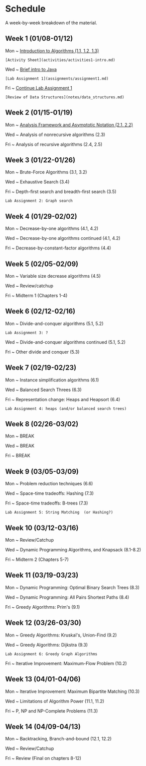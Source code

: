 # Schedule

A week-by-week breakdown of the material.

## Week  1 (01/08-01/12)

Mon
  ~ [Introduction to Algorithms (1.1, 1.2, 1.3)](notes/intro.md)

    [Activity Sheet](activities/activities1-intro.md)

Wed
  ~ [Brief intro to Java](notes/java_intro.md)

    [Lab Assignment 1](assignments/assignment1.md)

Fri
  ~ [Continue Lab Assignment 1](assignments/assignment1.md)

    [Review of Data Structures](notes/data_structures.md)

## Week  2 (01/15-01/19)

Mon
  ~ [Analysis Framework and Asymptotic Notation (2.1, 2.2)](notes/analysis_framework.md)

Wed
  ~ Analysis of nonrecursive algorithms (2.3)

Fri
  ~ Analysis of recursive algorithms (2.4, 2.5)

## Week  3 (01/22-01/26)

Mon
  ~ Brute-Force Algorithms (3.1, 3.2)

Wed
  ~ Exhaustive Search (3.4)

Fri
  ~ Depth-first search and breadth-first search (3.5)

    Lab Assignment 2: Graph search

## Week  4 (01/29-02/02)

Mon
  ~ Decrease-by-one algorithms (4.1, 4.2)

Wed
  ~ Decrease-by-one algorithms continued (4.1, 4.2)

Fri
  ~ Decrease-by-constant-factor algorithms (4.4)

## Week  5 (02/05-02/09)

Mon
  ~ Variable size decrease algorithms (4.5)

Wed
  ~ Review/catchup

Fri
  ~ Midterm 1 (Chapters 1-4)

## Week  6 (02/12-02/16)

Mon
  ~ Divide-and-conquer algorithms (5.1, 5.2)

    Lab Assignment 3: ?

Wed
  ~ Divide-and-conquer algorithms continued (5.1, 5.2)

Fri
  ~ Other divide and conquer (5.3)

## Week  7 (02/19-02/23)

Mon
  ~ Instance simplification algorithms (6.1)

Wed
  ~ Balanced Search Threes (6.3)

Fri
  ~ Representation change: Heaps and Heapsort (6.4)

    Lab Assignment 4: heaps (and/or balanced search trees)

## Week  8 (02/26-03/02)

Mon
  ~ BREAK

Wed
  ~ BREAK

Fri
  ~ BREAK

## Week  9 (03/05-03/09)

Mon
  ~ Problem reduction techniques (6.6)

Wed
  ~ Space-time tradeoffs: Hashing (7.3)

Fri
  ~ Space-time tradeoffs: B-trees (7.3)

    Lab Assignment 5: String Matching  (or Hashing?)

## Week  10 (03/12-03/16)

Mon
  ~ Review/Catchup

Wed
  ~ Dynamic Programming Algorithms, and Knapsack (8.1-8.2)

Fri
  ~ Midterm 2 (Chapters 5-7)

## Week  11 (03/19-03/23)

Mon
  ~ Dynamic Programming: Optimal Binary Search Trees (8.3)

Wed
  ~ Dynamic Programming: All Pairs Shortest Paths (8.4)

Fri
  ~ Greedy Algorithms: Prim's (9.1)

## Week  12 (03/26-03/30)

Mon
  ~ Greedy Algorithms: Kruskal's, Union-Find (9.2)

Wed
  ~ Greedy Algorithms: Dijkstra (9.3)

    Lab Assignment 6: Greedy Graph Algorithms

Fri
  ~ Iterative Improvement: Maximum-Flow Problem (10.2)


## Week  13 (04/01-04/06)

Mon
  ~ Iterative Improvement: Maximum Bipartite Matching (10.3)

Wed
  ~ Limitations of Algorithm Power (11.1, 11.2)

Fri
  ~ P, NP and NP-Complete Problems (11.3)

## Week  14 (04/09-04/13)

Mon
  ~ Backtracking, Branch-and-bound (12.1, 12.2)

Wed
  ~ Review/Catchup

Fri
  ~ Review (Final on chapters 8-12)
